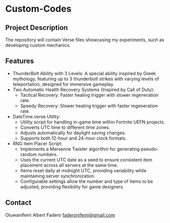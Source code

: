 # Custom-Codes

## Project Description
The repository will contain Verse files showcasing my experiments, such as developing custom mechanics. 

## Features
- ThunderBolt Ability with 3 Levels: A special ability inspired by Greek mythology, featuring up to 3 thunderbolt strikes with varying levels of teleportation, designed for immersive gameplay.
- Two Automatic Health Recovery Systems (Inspired by Call of Duty):
  - Tactical Recovery: Faster healing trigger with slower regeneration rate.
  - Speedy Recovery: Slower healing trigger with faster regeneration rate.
- DateTime.verse Utility:
  - Utility script for handling in-game time within Fortnite UEFN projects.
  - Converts UTC time to different time zones.
  - Adjusts automatically for daylight saving changes.
  - Supports both 12-hour and 24-hour clock formats.
- RNG Item Placer Script:
  - Implements a Mersenne Twister algorithm for generating pseudo-random numbers.
  - Uses the current UTC date as a seed to ensure consistent item placement across all servers at the same time.
  - Items reset daily at midnight UTC, providing variability while maintaining server synchronization.
  - Configurable settings allow the number and type of items to be adjusted, providing flexibility for game designers.

## Contact
Oluwanifemi Albert Fadero
faderonifemi@gmail.com

